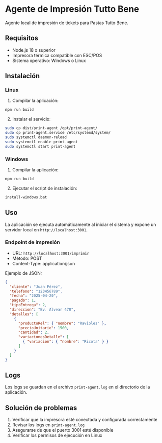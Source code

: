# Agente de Impresión Tutto Bene

Agente local de impresión de tickets para Pastas Tutto Bene.

## Requisitos

- Node.js 18 o superior
- Impresora térmica compatible con ESC/POS
- Sistema operativo: Windows o Linux

## Instalación

### Linux

1. Compilar la aplicación:
```bash
npm run build
```

2. Instalar el servicio:
```bash
sudo cp dist/print-agent /opt/print-agent/
sudo cp print-agent.service /etc/systemd/system/
sudo systemctl daemon-reload
sudo systemctl enable print-agent
sudo systemctl start print-agent
```

### Windows

1. Compilar la aplicación:
```bash
npm run build
```

2. Ejecutar el script de instalación:
```bash
install-windows.bat
```

## Uso

La aplicación se ejecuta automáticamente al iniciar el sistema y expone un servidor local en `http://localhost:3001`.

### Endpoint de impresión

- URL: `http://localhost:3001/imprimir`
- Método: POST
- Content-Type: application/json

Ejemplo de JSON:
```json
{
  "cliente": "Juan Pérez",
  "telefono": "123456789",
  "fecha": "2025-04-20",
  "pagado": 1,
  "tipoEntrega": 2,
  "direccion": "Bv. Alvear 470",
  "detalles": [
    {
      "productoRel": { "nombre": "Ravioles" },
      "precioUnitario": 1500,
      "cantidad": 2,
      "variacionesDetalle": [
        { "variacion": { "nombre": "Ricota" } }
      ]
    }
  ]
}
```

## Logs

Los logs se guardan en el archivo `print-agent.log` en el directorio de la aplicación.

## Solución de problemas

1. Verificar que la impresora esté conectada y configurada correctamente
2. Revisar los logs en `print-agent.log`
3. Asegurarse de que el puerto 3001 esté disponible
4. Verificar los permisos de ejecución en Linux 